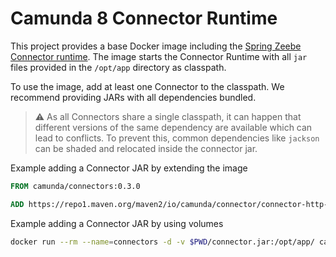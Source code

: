 # Camunda 8 Connector Runtime

This project provides a base Docker image including the [Spring Zeebe Connector runtime](https://github.com/camunda-community-hub/spring-zeebe/tree/master/connector-runtime). 
The image starts the Connector Runtime with all `jar` files provided in the `/opt/app` directory as classpath.

To use the image, add at least one Connector to the classpath. We recommend providing JARs with all dependencies bundled.

> :warning: As all Connectors share a single classpath, it can happen that
> different versions of the same dependency are available which can lead to
> conflicts. To prevent this, common dependencies like `jackson` can be shaded and
> relocated inside the connector jar.

Example adding a Connector JAR by extending the image

```dockerfile
FROM camunda/connectors:0.3.0

ADD https://repo1.maven.org/maven2/io/camunda/connector/connector-http-json/0.11.0/connector-http-json-0.11.0-with-dependencies.jar /opt/app/
```

Example adding a Connector JAR by using volumes

```bash
docker run --rm --name=connectors -d -v $PWD/connector.jar:/opt/app/ camunda/connectors:0.3.0
```
